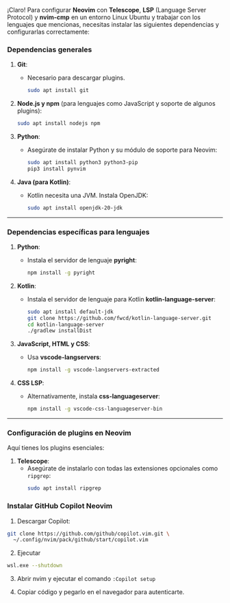 ¡Claro! Para configurar **Neovim** con **Telescope**, **LSP** (Language Server Protocol) y **nvim-cmp** en un entorno Linux Ubuntu y trabajar con los lenguajes que mencionas, necesitas instalar las siguientes dependencias y configurarlas correctamente:

### Dependencias generales

1. **Git**:
   - Necesario para descargar plugins.
     ```bash
     sudo apt install git
     ```

2. **Node.js y npm** (para lenguajes como JavaScript y soporte de algunos plugins):
   ```bash
   sudo apt install nodejs npm
   ```

3. **Python**:
   - Asegúrate de instalar Python y su módulo de soporte para Neovim:
     ```bash
     sudo apt install python3 python3-pip
     pip3 install pynvim
     ```

4. **Java (para Kotlin)**:
   - Kotlin necesita una JVM. Instala OpenJDK:
     ```bash
     sudo apt install openjdk-20-jdk
     ```

---

### Dependencias específicas para lenguajes

1. **Python**:
   - Instala el servidor de lenguaje **pyright**:
     ```bash
     npm install -g pyright
     ```

2. **Kotlin**:
   - Instala el servidor de lenguaje para Kotlin **kotlin-language-server**:
     ```bash
     sudo apt install default-jdk
     git clone https://github.com/fwcd/kotlin-language-server.git
     cd kotlin-language-server
     ./gradlew installDist
     ```

3. **JavaScript, HTML y CSS**:
   - Usa **vscode-langservers**:
     ```bash
     npm install -g vscode-langservers-extracted
     ```

4. **CSS LSP**:
   - Alternativamente, instala **css-languageserver**:
     ```bash
     npm install -g vscode-css-languageserver-bin
     ```

---

### Configuración de plugins en Neovim
Aquí tienes los plugins esenciales:
1. **Telescope**:
   - Asegúrate de instalarlo con todas las extensiones opcionales como `ripgrep`:
     ```bash
     sudo apt install ripgrep
     ```

### Instalar GitHub Copilot Neovim

1. Descargar Copilot:

```bash
git clone https://github.com/github/copilot.vim.git \
  ~/.config/nvim/pack/github/start/copilot.vim
```

2. Ejecutar

```bash
wsl.exe --shutdown
```

3. Abrir nvim y ejecutar el comando `:Copilot setup`

4. Copiar código y pegarlo en el navegador para autenticarte.

